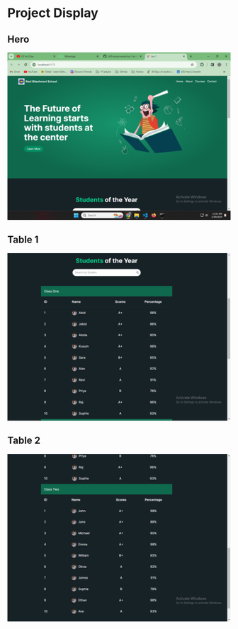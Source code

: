 # Project Display

## Hero

![ss](./src/assets/ss1.png)

## Table 1

![ss](./src/assets/ss2.png)

## Table 2

![ss](./src/assets/ss3.png)
